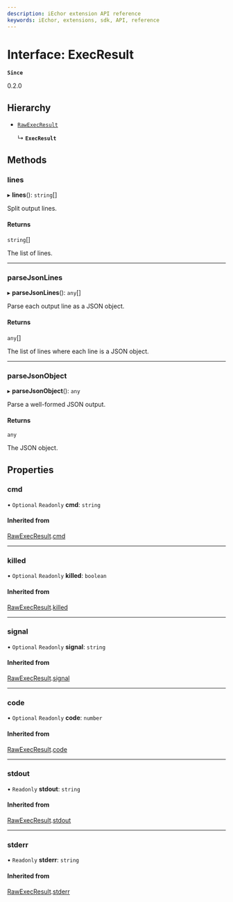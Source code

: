 ```yaml
---
description: iEchor extension API reference
keywords: iEchor, extensions, sdk, API, reference
---
```


# Interface: ExecResult

**`Since`**

0.2.0

## Hierarchy

- [`RawExecResult`](RawExecResult.md)

  ↳ **`ExecResult`**

## Methods

### lines

▸ **lines**(): `string`[]

Split output lines.

#### Returns

`string`[]

The list of lines.

___

### parseJsonLines

▸ **parseJsonLines**(): `any`[]

Parse each output line as a JSON object.

#### Returns

`any`[]

The list of lines where each line is a JSON object.

___

### parseJsonObject

▸ **parseJsonObject**(): `any`

Parse a well-formed JSON output.

#### Returns

`any`

The JSON object.

## Properties

### cmd

• `Optional` `Readonly` **cmd**: `string`

#### Inherited from

[RawExecResult](RawExecResult.md).[cmd](RawExecResult.md#cmd)

___

### killed

• `Optional` `Readonly` **killed**: `boolean`

#### Inherited from

[RawExecResult](RawExecResult.md).[killed](RawExecResult.md#killed)

___

### signal

• `Optional` `Readonly` **signal**: `string`

#### Inherited from

[RawExecResult](RawExecResult.md).[signal](RawExecResult.md#signal)

___

### code

• `Optional` `Readonly` **code**: `number`

#### Inherited from

[RawExecResult](RawExecResult.md).[code](RawExecResult.md#code)

___

### stdout

• `Readonly` **stdout**: `string`

#### Inherited from

[RawExecResult](RawExecResult.md).[stdout](RawExecResult.md#stdout)

___

### stderr

• `Readonly` **stderr**: `string`

#### Inherited from

[RawExecResult](RawExecResult.md).[stderr](RawExecResult.md#stderr)
